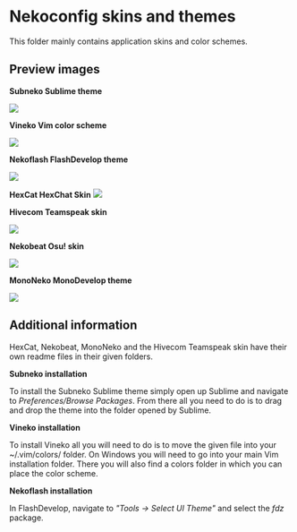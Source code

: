 # Nekoconfig skins and themes #

This folder mainly contains application skins and color schemes.

## Preview images ##

**Subneko Sublime theme**

![](https://github.com/catlinman/nekoconfig/blob/master/screenshots/subneko.png)

**Vineko Vim color scheme**

![](https://github.com/catlinman/nekoconfig/blob/master/screenshots/vineko.png)

**Nekoflash FlashDevelop theme**

![](https://github.com/catlinman/nekoconfig/blob/master/screenshots/nekoflash.png)

**HexCat HexChat Skin**
![](https://github.com/catlinman/nekoconfig/blob/master/screenshots/hexcat.png)

**Hivecom Teamspeak skin**

![](https://github.com/catlinman/nekoconfig/blob/master/screenshots/hivecom.png)

**Nekobeat Osu! skin**

![](https://github.com/catlinman/nekoconfig/blob/master/screenshots/nekobeat.png)

**MonoNeko MonoDevelop theme**

![](https://github.com/catlinman/nekoconfig/blob/master/screenshots/mononeko.png)

## Additional information ##

HexCat, Nekobeat, MonoNeko and the Hivecom Teamspeak skin have their own readme
files in their given folders.

**Subneko installation**

To install the Subneko Sublime theme simply open up Sublime and navigate to
*Preferences/Browse Packages*. From there all you need to do is to drag and drop
the theme into the folder opened by Sublime.

**Vineko installation**

To install Vineko all you will need to do is to move the given file into your
~/.vim/colors/ folder. On Windows you will need to go into your main Vim
installation folder. There you will also find a colors folder in which you can
place the color scheme.

**Nekoflash installation**

In FlashDevelop, navigate to *"Tools -> Select UI Theme"* and select the *fdz*
package.
